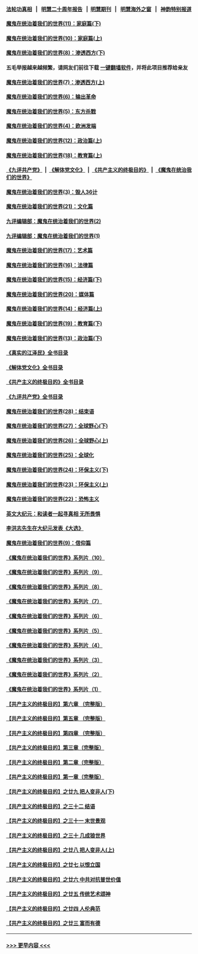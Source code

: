 #### [法轮功真相](https://github.com/gfw-breaker/truth/blob/master/README.md?t=0) &nbsp;&nbsp;|&nbsp;&nbsp; [明慧二十周年报告](https://github.com/gfw-breaker/mh-reports/blob/master/README.md?t=0) &nbsp;&nbsp;|&nbsp;&nbsp;[明慧期刊](https://github.com/gfw-breaker/mh-qikan) &nbsp;&nbsp;|&nbsp;&nbsp; [明慧海外之窗](https://github.com/gfw-breaker/mh-news/blob/master/README.md?t=0) &nbsp;&nbsp;|&nbsp;&nbsp; [神韵特别报道](https://github.com/gfw-breaker/mh-news/blob/master/shenyun.md?t=0)
#### [魔鬼在统治着我们的世界(11)：家庭篇(下)](../pages/nsc422/n10440961.md?t=11290901) 
#### [魔鬼在统治着我们的世界(10)：家庭篇(上)](../pages/nsc422/n10435448.md?t=11290901) 
#### [魔鬼在统治着我们的世界(8)：渗透西方(下)](../pages/nsc422/n10429603.md?t=11290901) 
#### 五毛举报越来越频繁，请网友们前往下载 [一键翻墙软件](https://github.com/gfw-breaker/ssr-accounts)，并将此项目推荐给亲友
#### [魔鬼在统治着我们的世界(7)：渗透西方(上)](../pages/nsc422/n10426013.md?t=11290901) 
#### [魔鬼在统治着我们的世界(6)：输出革命](../pages/nsc422/n10421536.md?t=11290901) 
#### [魔鬼在统治着我们的世界(5)：东方杀戮](../pages/nsc422/n10417707.md?t=11290901) 
#### [魔鬼在统治着我们的世界(4)：欧洲发端](../pages/nsc422/n10414890.md?t=11290901) 
#### [魔鬼在统治着我们的世界(12)：政治篇(上)](../pages/nsc422/n10444576.md?t=11290901) 
#### [魔鬼在统治着我们的世界(18)：教育篇(上)](../pages/nsc422/n10526970.md?t=11290901) 
#### [《九评共产党》](https://github.com/begood0513/9ping.md/blob/master/README.md) &nbsp;|&nbsp; [《解体党文化》](../../../../jtdwh.md/blob/master/README.md)  &nbsp;|&nbsp; [《共产主义的终极目的》](../../../../gczydzjmd.md/blob/master/README.md) &nbsp;|&nbsp; [《魔鬼在统治我们的世界》](../../../../mgztzwmdsj.md/blob/master/README.md) 
#### [魔鬼在统治着我们的世界(3)：毁人36计](../pages/nsc422/n10411583.md?t=11290901) 
#### [魔鬼在统治着我们的世界(21)：文化篇](../pages/nsc422/n10597706.md?t=11290901) 
#### [九评编辑部：魔鬼在统治着我们的世界(2)](../pages/nsc422/n10410036.md?t=11290901) 
#### [九评编辑部：魔鬼在统治着我们的世界(1)](../pages/nsc422/n10406825.md?t=11290901) 
#### [魔鬼在统治着我们的世界(17)：艺术篇](../pages/nsc422/n10499093.md?t=11290901) 
#### [魔鬼在统治着我们的世界(16)：法律篇](../pages/nsc422/n10485969.md?t=11290901) 
#### [魔鬼在统治着我们的世界(15)：经济篇(下)](../pages/nsc422/n10469975.md?t=11290901) 
#### [魔鬼在统治着我们的世界(20)：媒体篇](../pages/nsc422/n10586579.md?t=11290901) 
#### [魔鬼在统治着我们的世界(14)：经济篇(上)](../pages/nsc422/n10457370.md?t=11290901) 
#### [魔鬼在统治着我们的世界(19)：教育篇(下)](../pages/nsc422/n10564808.md?t=11290901) 
#### [魔鬼在统治着我们的世界(13)：政治篇(下)](../pages/nsc422/n10448270.md?t=11290901) 
#### [《真实的江泽民》全书目录](../pages/nsc422/n13721399.md?t=11290901) 
#### [《解体党文化》全书目录](../pages/nsc422/n13721157.md?t=11290901) 
#### [《共产主义的终极目的》全书目录](../pages/nsc422/n13721048.md?t=11290901) 
#### [《九评共产党》全书目录](../pages/nsc422/n13708085.md?t=11290901) 
#### [魔鬼在统治着我们的世界(28)：结束语](../pages/nsc422/n10936246.md?t=11290901) 
#### [魔鬼在统治着我们的世界(27)：全球野心(下)](../pages/nsc422/n10928319.md?t=11290901) 
#### [魔鬼在统治着我们的世界(26)：全球野心(上)](../pages/nsc422/n10900318.md?t=11290901) 
#### [魔鬼在统治着我们的世界(25)：全球化](../pages/nsc422/n10788205.md?t=11290901) 
#### [魔鬼在统治着我们的世界(24)：环保主义(下)](../pages/nsc422/n10695307.md?t=11290901) 
#### [魔鬼在统治着我们的世界(23)：环保主义(上)](../pages/nsc422/n10688613.md?t=11290901) 
#### [魔鬼在统治着我们的世界(22)：恐怖主义](../pages/nsc422/n10614727.md?t=11290901) 
#### [英文大纪元：和读者一起寻真相 无所畏惧](../pages/nsc422/n12542027.md?t=11290901) 
#### [李洪志先生在大纪元发表《大选》](../pages/nsc422/n12534746.md?t=11290901) 
#### [魔鬼在统治着我们的世界(9)：信仰篇](../pages/nsc422/n10432159.md?t=11290901) 
#### [《魔鬼在统治着我们的世界》系列片（10）](../pages/nsc422/n12292670.md?t=11290901) 
#### [《魔鬼在统治着我们的世界》系列片（9）](../pages/nsc422/n12290859.md?t=11290901) 
#### [《魔鬼在统治着我们的世界》系列片（8）](../pages/nsc422/n12287445.md?t=11290901) 
#### [《魔鬼在统治着我们的世界》系列片（7）](../pages/nsc422/n12283425.md?t=11290901) 
#### [《魔鬼在统治着我们的世界》系列片（6）](../pages/nsc422/n12282314.md?t=11290901) 
#### [《魔鬼在统治着我们的世界》系列片（5）](../pages/nsc422/n12281419.md?t=11290901) 
#### [《魔鬼在统治着我们的世界》系列片（4）](../pages/nsc422/n12274024.md?t=11290901) 
#### [《魔鬼在统治着我们的世界》系列片（3）](../pages/nsc422/n12271322.md?t=11290901) 
#### [《魔鬼在统治着我们的世界》系列片（2）](../pages/nsc422/n12269049.md?t=11290901) 
#### [《魔鬼在统治着我们的世界》系列片（1）](../pages/nsc422/n12267575.md?t=11290901) 
#### [【共产主义的终极目的】第六章 （完整版）](../pages/nsc422/n11428913.md?t=11290901) 
#### [【共产主义的终极目的】第五章 （完整版）](../pages/nsc422/n11428912.md?t=11290901) 
#### [【共产主义的终极目的】第四章 （完整版）](../pages/nsc422/n11428907.md?t=11290901) 
#### [【共产主义的终极目的】第三章（完整版）](../pages/nsc422/n11428848.md?t=11290901) 
#### [【共产主义的终极目的】第二章（完整版）](../pages/nsc422/n11428831.md?t=11290901) 
#### [【共产主义的终极目的】第一章（完整版）](../pages/nsc422/n11417651.md?t=11290901) 
#### [【共产主义的终极目的】之廿九 把人变非人(下)](../pages/nsc422/n11344140.md?t=11290901) 
#### [【共产主义的终极目的】之三十二 结语](../pages/nsc422/n11360535.md?t=11290901) 
#### [【共产主义的终极目的】之三十一 末世景观](../pages/nsc422/n11351129.md?t=11290901) 
#### [【共产主义的终极目的】之三十 几成狼世界](../pages/nsc422/n11348280.md?t=11290901) 
#### [【共产主义的终极目的】之廿八 把人变非人(上)](../pages/nsc422/n11340492.md?t=11290901) 
#### [【共产主义的终极目的】之廿七 以恨立国](../pages/nsc422/n11336944.md?t=11290901) 
#### [【共产主义的终极目的】之廿六 中共对抗普世价值](../pages/nsc422/n11324785.md?t=11290901) 
#### [【共产主义的终极目的】之廿五 传统艺术颂神](../pages/nsc422/n11296396.md?t=11290901) 
#### [【共产主义的终极目的】之廿四 人伦典范](../pages/nsc422/n11296397.md?t=11290901) 
#### [【共产主义的终极目的】之廿三 富而有德](../pages/nsc422/n11283598.md?t=11290901) 

----
#### [ >>> 更早内容 <<< ](../indexes/nsc422-earlier.md)

